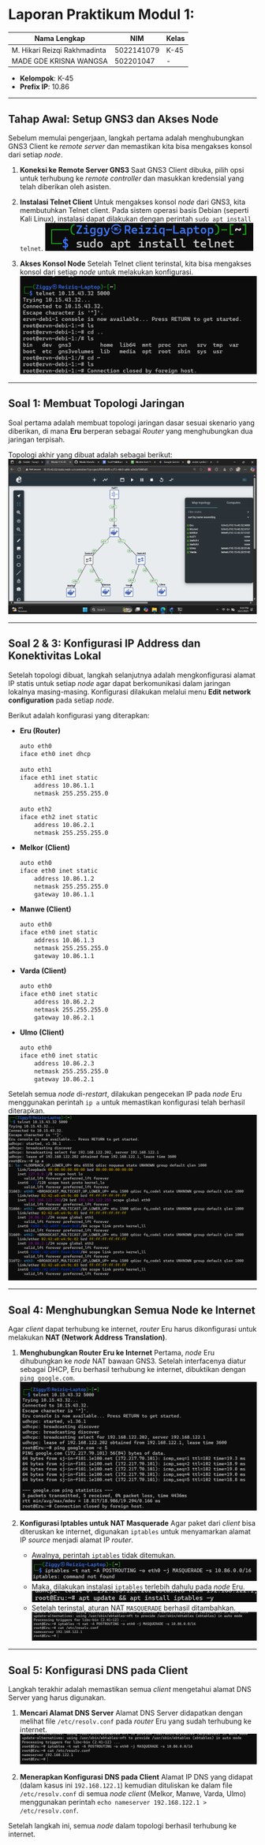 # Laporan Praktikum Modul 1: 

| Nama Lengkap                        | NIM         | Kelas |
|------------------------------------|-------------|-------|
| M. Hikari Reizqi Rakhmadinta       | 5022141079  | K-45  |
| MADE GDE KRISNA WANGSA             | 502201047   | -     |

- **Kelompok**: K-45
- **Prefix IP**: 10.86

---

## Tahap Awal: Setup GNS3 dan Akses Node
Sebelum memulai pengerjaan, langkah pertama adalah menghubungkan GNS3 Client ke *remote server* dan memastikan kita bisa mengakses konsol dari setiap *node*.

1.  **Koneksi ke Remote Server GNS3**
    Saat GNS3 Client dibuka, pilih opsi untuk terhubung ke *remote controller* dan masukkan kredensial yang telah diberikan oleh asisten.

2.  **Instalasi Telnet Client**
    Untuk mengakses konsol *node* dari GNS3, kita membutuhkan Telnet client. Pada sistem operasi basis Debian (seperti Kali Linux), instalasi dapat dilakukan dengan perintah `sudo apt install telnet`.
    ![insert-image-1](images/soal1-5_2.png)

3.  **Akses Konsol Node**
    Setelah Telnet client terinstal, kita bisa mengakses konsol dari setiap *node* untuk melakukan konfigurasi.
    ![insert-image-2](images/soal1-5_3.png)

---

## Soal 1: Membuat Topologi Jaringan
Soal pertama adalah membuat topologi jaringan dasar sesuai skenario yang diberikan, di mana **Eru** berperan sebagai *Router* yang menghubungkan dua jaringan terpisah.

Topologi akhir yang dibuat adalah sebagai berikut:
![insert-image-3](images/soal1-5_5.png)

---

## Soal 2 & 3: Konfigurasi IP Address dan Konektivitas Lokal
Setelah topologi dibuat, langkah selanjutnya adalah mengkonfigurasi alamat IP statis untuk setiap *node* agar dapat berkomunikasi dalam jaringan lokalnya masing-masing. Konfigurasi dilakukan melalui menu **Edit network configuration** pada setiap *node*.

Berikut adalah konfigurasi yang diterapkan:

-   **Eru (Router)**
    ```
    auto eth0
    iface eth0 inet dhcp

    auto eth1
    iface eth1 inet static
        address 10.86.1.1
        netmask 255.255.255.0

    auto eth2
    iface eth2 inet static
        address 10.86.2.1
        netmask 255.255.255.0
    ```

-   **Melkor (Client)**
    ```
    auto eth0
    iface eth0 inet static
        address 10.86.1.2
        netmask 255.255.255.0
        gateway 10.86.1.1
    ```

-   **Manwe (Client)**
    ```
    auto eth0
    iface eth0 inet static
        address 10.86.1.3
        netmask 255.255.255.0
        gateway 10.86.1.1
    ```

-   **Varda (Client)**
    ```
    auto eth0
    iface eth0 inet static
        address 10.86.2.2
        netmask 255.255.255.0
        gateway 10.86.2.1
    ```

-   **Ulmo (Client)**
    ```
    auto eth0
    iface eth0 inet static
        address 10.86.2.3
        netmask 255.255.255.0
        gateway 10.86.2.1
    ```

Setelah semua *node* di-*restart*, dilakukan pengecekan IP pada *node* Eru menggunakan perintah `ip a` untuk memastikan konfigurasi telah berhasil diterapkan.
![insert-image-4](images/soal1-5_6.png)

---

## Soal 4: Menghubungkan Semua Node ke Internet
Agar *client* dapat terhubung ke internet, *router* Eru harus dikonfigurasi untuk melakukan **NAT (Network Address Translation)**.

1.  **Menghubungkan Router Eru ke Internet**
    Pertama, *node* Eru dihubungkan ke *node* NAT bawaan GNS3. Setelah interfacenya diatur sebagai DHCP, Eru berhasil terhubung ke internet, dibuktikan dengan `ping google.com`.
    ![insert-image-5](images/soal1-5_4.png)

2.  **Konfigurasi Iptables untuk NAT Masquerade**
    Agar paket dari *client* bisa diteruskan ke internet, digunakan `iptables` untuk menyamarkan alamat IP *source* menjadi alamat IP *router*.
    - Awalnya, perintah `iptables` tidak ditemukan.
      ![insert-image-6](images/soal1-5_7.png)
    - Maka, dilakukan instalasi `iptables` terlebih dahulu pada *node* Eru.
      ![insert-image-7](images/soal1-5_8.png)
    - Setelah terinstal, aturan NAT `MASQUERADE` berhasil ditambahkan.
      ![insert-image-8](images/soal1-5_9.png)

---

## Soal 5: Konfigurasi DNS pada Client
Langkah terakhir adalah memastikan semua *client* mengetahui alamat DNS Server yang harus digunakan.

1.  **Mencari Alamat DNS Server**
    Alamat DNS Server didapatkan dengan melihat file `/etc/resolv.conf` pada *router* Eru yang sudah terhubung ke internet.
    ![insert-image-9](images/soal1-5_9.png)

2.  **Menerapkan Konfigurasi DNS pada Client**
    Alamat IP DNS yang didapat (dalam kasus ini `192.168.122.1`) kemudian dituliskan ke dalam file `/etc/resolv.conf` di semua *node client* (Melkor, Manwe, Varda, Ulmo) menggunakan perintah `echo nameserver 192.168.122.1 > /etc/resolv.conf`.

Setelah langkah ini, semua *node* dalam topologi berhasil terhubung ke internet.
